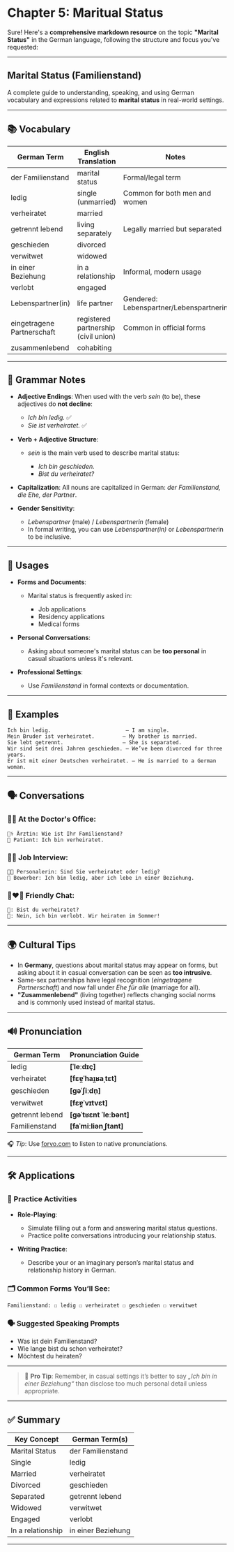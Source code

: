# Chapter 5: Maritual Status 

Sure! Here's a **comprehensive markdown resource** on the topic **"Marital Status"** in the German language, following the structure and focus you've requested:

---

## **Marital Status (Familienstand)**

A complete guide to understanding, speaking, and using German vocabulary and expressions related to **marital status** in real-world settings.

---

## 📚 Vocabulary

| German Term                | English Translation                  | Notes                                   |
| -------------------------- | ------------------------------------ | --------------------------------------- |
| der Familienstand          | marital status                       | Formal/legal term                       |
| ledig                      | single (unmarried)                   | Common for both men and women           |
| verheiratet                | married                              |                                         |
| getrennt lebend            | living separately                    | Legally married but separated           |
| geschieden                 | divorced                             |                                         |
| verwitwet                  | widowed                              |                                         |
| in einer Beziehung         | in a relationship                    | Informal, modern usage                  |
| verlobt                    | engaged                              |                                         |
| Lebenspartner(in)          | life partner                         | Gendered: Lebenspartner/Lebenspartnerin |
| eingetragene Partnerschaft | registered partnership (civil union) | Common in official forms                |
| zusammenlebend             | cohabiting                           |                                         |

---

## 📒 Grammar Notes

* **Adjective Endings**: When used with the verb *sein* (to be), these adjectives do **not decline**:

  * *Ich bin ledig.* ✅
  * *Sie ist verheiratet.* ✅

* **Verb + Adjective Structure**:

  * *sein* is the main verb used to describe marital status:

    * *Ich bin geschieden.*
    * *Bist du verheiratet?*

* **Capitalization**: All nouns are capitalized in German: *der Familienstand, die Ehe, der Partner*.

* **Gender Sensitivity**:

  * *Lebenspartner* (male) / *Lebenspartnerin* (female)
  * In formal writing, you can use *Lebenspartner(in)* or *Lebenspartner*in to be inclusive.

---

## 📌 Usages

* **Forms and Documents**:

  * Marital status is frequently asked in:

    * Job applications
    * Residency applications
    * Medical forms

* **Personal Conversations**:

  * Asking about someone's marital status can be **too personal** in casual situations unless it's relevant.

* **Professional Settings**:

  * Use *Familienstand* in formal contexts or documentation.

---

## 📝 Examples

```text
Ich bin ledig.                        — I am single.
Mein Bruder ist verheiratet.         — My brother is married.
Sie lebt getrennt.                   — She is separated.
Wir sind seit drei Jahren geschieden. — We’ve been divorced for three years.
Er ist mit einer Deutschen verheiratet. — He is married to a German woman.
```

---

## 🗣️ Conversations

### 👩‍⚕️ At the Doctor's Office:

```text
👩‍⚕️ Ärztin: Wie ist Ihr Familienstand?
👨 Patient: Ich bin verheiratet.
```

### 👩‍💼 Job Interview:

```text
👩‍💼 Personalerin: Sind Sie verheiratet oder ledig?
👨 Bewerber: Ich bin ledig, aber ich lebe in einer Beziehung.
```

### 👩‍❤️‍👨 Friendly Chat:

```text
👩: Bist du verheiratet?
👨: Nein, ich bin verlobt. Wir heiraten im Sommer!
```

---

## 🌍 Cultural Tips

* In **Germany**, questions about marital status may appear on forms, but asking about it in casual conversation can be seen as **too intrusive**.
* Same-sex partnerships have legal recognition (*eingetragene Partnerschaft*) and now fall under *Ehe für alle* (marriage for all).
* **"Zusammenlebend"** (living together) reflects changing social norms and is commonly used instead of marital status.

---

## 🔊 Pronunciation

| German Term     | Pronunciation Guide      |
| --------------- | ------------------------ |
| ledig           | **\[ˈleːdɪç]**           |
| verheiratet     | **\[fɛɐ̯ˈhaɪ̯ʁaˌtɛt]**   |
| geschieden      | **\[ɡəˈʃiːdn̩]**         |
| verwitwet       | **\[fɛɐ̯ˈvɪtvɛt]**       |
| getrennt lebend | **\[ɡəˈtʁɛnt ˈleːbənt]** |
| Familienstand   | **\[faˈmiːliənˌʃtant]**  |

🎧 *Tip*: Use [forvo.com](https://forvo.com) to listen to native pronunciations.

---

## 🛠️ Applications

### 🔄 Practice Activities

* **Role-Playing**:

  * Simulate filling out a form and answering marital status questions.
  * Practice polite conversations introducing your relationship status.

* **Writing Practice**:

  * Describe your or an imaginary person’s marital status and relationship history in German.

### 🗂️ Common Forms You’ll See:

```text
Familienstand: ☐ ledig ☐ verheiratet ☐ geschieden ☐ verwitwet
```

### 🗣️ Suggested Speaking Prompts

* Was ist dein Familienstand?
* Wie lange bist du schon verheiratet?
* Möchtest du heiraten?

---

> 🧠 **Pro Tip**: Remember, in casual settings it’s better to say *„Ich bin in einer Beziehung“* than disclose too much personal detail unless appropriate.

---

## ✅ Summary

| Key Concept       | German Term(s)     |
| ----------------- | ------------------ |
| Marital Status    | der Familienstand  |
| Single            | ledig              |
| Married           | verheiratet        |
| Divorced          | geschieden         |
| Separated         | getrennt lebend    |
| Widowed           | verwitwet          |
| Engaged           | verlobt            |
| In a relationship | in einer Beziehung |

---


